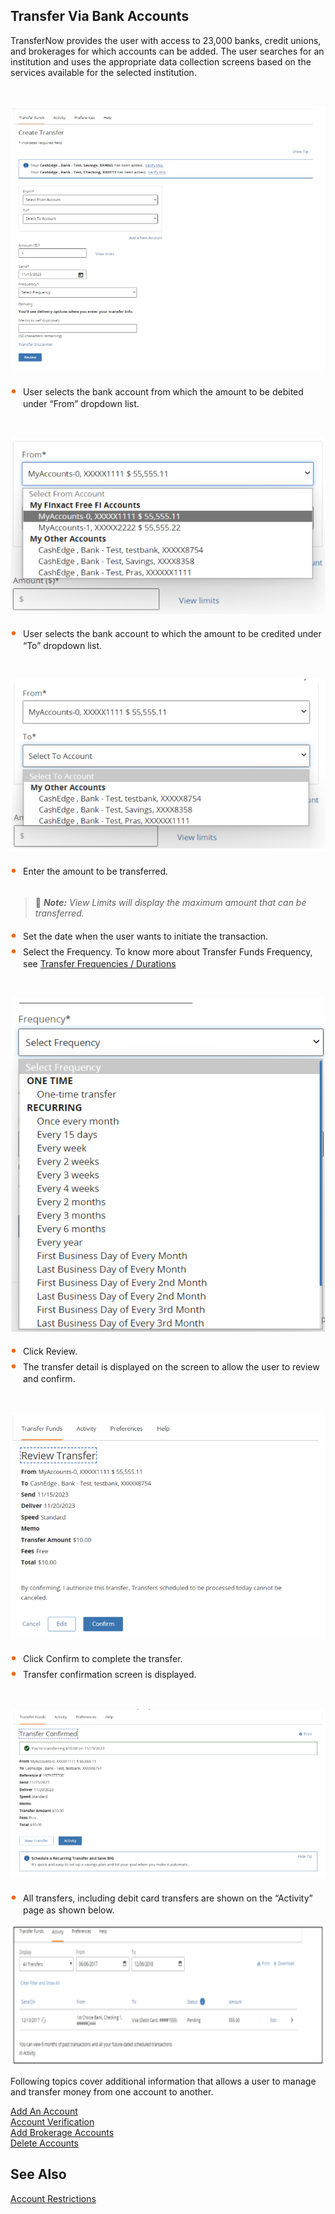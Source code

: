 ## Transfer Via Bank Accounts 

TransferNow provides the user with access to 23,000 banks, credit unions, and brokerages for which accounts can be added. The user searches for an institution and uses the appropriate data collection screens based on the services available for the selected institution. 

&nbsp;


<center>

![Image](../../assets/images/Transfer-via-bank-accounts-create-transfer.png) <br />


</center>

<div class="card-body">
<ul>
<li>User selects the bank account from which the amount to be debited under “From” dropdown list.</li>
</ul>
</div>


&nbsp;


<center>

![Image](../../assets/images/Transfer-via-bank-accounts-2.png) <br />


</center>

<div class="card-body">
<ul>
<li>User selects the bank account to which the amount to be credited under “To” dropdown list. </li>
</ul>
</div>


&nbsp;

<center>

![Image](../../assets/images/Transfer-via-bank-accounts-3.png) <br />


</center>

<div class="card-body">
<ul>
<li>Enter the amount to be transferred.</li></br>
</ul>
</div>

<!-- theme: info -->

> :memo: _**Note:** View Limits will display the maximum amount that can be transferred._

<div class="card-body">
<ul>
<li>Set the date when the user wants to initiate the transaction.</li>

<li>Select the Frequency. To know more about Transfer Funds Frequency, see <a href="../transfer-durations.md">Transfer Frequencies / Durations</a></li>

</ul>
</div>



&nbsp;

<center>

![Image](../../assets/images/Transfer-via-bank-accounts-4.png) <br />


</center>

<div class="card-body">
<ul>
<li>Click Review. </li>

<li>The transfer detail is displayed on the screen to allow the user to review and confirm. </li>

</ul>
</div>

&nbsp;

<center>

![Image](../../assets/images/Transfer-via-bank-accounts-5.png) <br />


</center>

<div class="card-body">
<ul>
<li>Click Confirm to complete the transfer. </li>

<li>Transfer confirmation screen is displayed.</li>

</ul>
</div>

&nbsp;

<center>

![Image](../../assets/images/Transfer-via-bank-accounts-6.png) <br />


</center>

<div class="card-body">
<ul>
<li>All transfers, including debit card transfers are shown on the “Activity” page as shown below. </li>
</ul>
</div>


<center>

![Image](../../assets/images/Tranfer-via-bankaccounts-activity.png) <br />


</center>

Following topics cover additional information that allows a user to manage and transfer money from one account to another. 


[Add An Account](?path=docs/transfer-via-bank-accounts/add-an-Account.md)   
[Account Verification](?path=docs/transfer-via-bank-accounts/account_verification.md)      
[Add Brokerage Accounts ](?path=docs/transfer-via-bank-accounts/add_brokerage.md)   
[Delete Accounts ](?path=docs/transfer-via-bank-accounts/delete_accounts.md)   


## See Also

[Account Restrictions](?path=docs/transfer-via-bank-accounts/accounts-restrictions.md)









<style>
    .card-body ul {
        list-style: none;
        padding-left: 20px;
    }
    .card-body ul li::before {
        content: "\2022";
        font-size: 1.5em;
        color: #f60;
        display: inline-block;
        width: 1em;
        margin-left: -1em;
    }
</style>